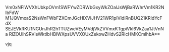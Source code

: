 Vm0xNFlWVXhUbkpOVm1SWFYwZDRWbGxyWkZOalJsWjBaRWhrVm1KR2NIbFdW
M1JQVmxaS2NsWnFWbFZXCmJGcHlXVlJHV21WR1pIVldiRnBUQ21KRldYcFdX
SEJEVkRKU1NGUnJhR2hTTUZweVEyMVdjVkZVVmxKTgpiVkl6VkZaa1JtVnNa
RlZOUlhSRVlsWktlbHBIWXpsUVVXOUxZekowZHdvS2RIcHMKCmlhbA==

vjq